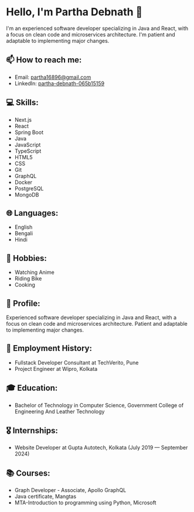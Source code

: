 # Hello, I'm Partha Debnath 👋

I'm an experienced software developer specializing in Java and React, with a focus on clean code and microservices architecture. I'm patient and adaptable to implementing major changes.

## 📫 How to reach me:
- Email: partha16896@gmail.com
- LinkedIn: [partha-debnath-065b15159](https://www.linkedin.com/in/partha-debnath-065b15159/)

## 💻 Skills:
- Next.js
- React
- Spring Boot
- Java
- JavaScript
- TypeScript
- HTML5
- CSS
- Git
- GraphQL
- Docker
- PostgreSQL
- MongoDB

## 🌐 Languages:
- English
- Bengali
- Hindi

## 🎯 Hobbies:
- Watching Anime
- Riding Bike
- Cooking

## 🚀 Profile:
Experienced software developer specializing in Java and React, with a focus on clean code and microservices architecture. Patient and adaptable to implementing major changes.

## 💼 Employment History:
- Fullstack Developer Consultant at TechVerito, Pune
- Project Engineer at Wipro, Kolkata

## 🎓 Education:
- Bachelor of Technology in Computer Science, Government College of Engineering And Leather Technology

## 🎖️ Internships:
- Website Developer at Gupta Autotech, Kolkata (July 2019 — September 2024)

## 📚 Courses:
- Graph Developer - Associate, Apollo GraphQL
- Java certificate, Mangtas
- MTA-Introduction to programming using Python, Microsoft

